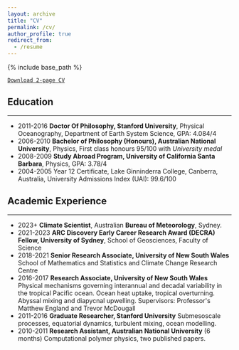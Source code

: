 ```yaml
---
layout: archive
title: "CV"
permalink: /cv/
author_profile: true
redirect_from:
  - /resume
---
```


{% include base_path %}

[`Download 2-page CV`](/files/RiccardoFarnetiCV.pdf)

## Education
___
* 2011-2016 __Doctor Of Philosophy, Stanford University__, Physical Oceanography, Department of Earth System Science, GPA: 4.084/4
* 2006-2010 __Bachelor of Philosophy (Honours), Australian National University__, Physics, First class honours 95/100 with *University medal*
* 2008-2009 __Study Abroad Program, University of California Santa Barbara__, Physics, GPA: 3.78/4
* 2004-2005 Year 12 Certificate, Lake Ginninderra College, Canberra, Australia, University Admissions Index (UAI): 99.6/100

## Academic Experience
___
* 2023+ __Climate Scientist__, Australian __Bureau of Meteorology__, Sydney.
* 2021-2023 __ARC Discovery Early Career Research Award (DECRA) Fellow, University of Sydney__, School of Geosciences, Faculty of Science
* 2018-2021  __Senior Research Associate, University of New South Wales__ School of Mathematics and Statistics and Climate Change Research Centre
* 2016-2017 __Research Associate, University of New South Wales__ Physical mechanisms governing interannual and decadal variability in the tropical Pacific ocean. Ocean heat uptake, tropical overturning. Abyssal mixing and diapycnal upwelling. Supervisors: Professor's Matthew England and Trevor McDougall
* 2011-2016 __Graduate Researcher, Stanford University__ Submesoscale processes, equatorial dynamics, turbulent mixing, ocean modelling.
* 2010-2011 __Research Assistant, Australian National University__ (6 months) Computational polymer physics, two published papers.

  

  

  
